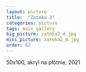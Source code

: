 ```yaml
---
layout: picture
title:  "Zatoka 2"
categories: picture
tags: main_gallery
big_picture: zatoka2_d.jpg
mini_picture: zatoka2_m.jpg
order: 62
---
```

50x100, akryl na płótnie, 2021

